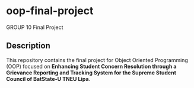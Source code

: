# oop-final-project
GROUP 10 Final Project

## Description
This repository contains the final project for Object Oriented Programming (OOP) focused on **Enhancing Student Concern Resolution through a Grievance Reporting and Tracking System for the Supreme Student Council of BatState-U TNEU Lipa**.
